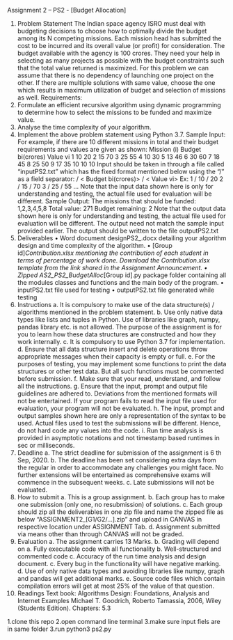 Assignment 2 – PS2 - [Budget Allocation]
1. Problem Statement
The Indian space agency ISRO must deal with budgeting decisions to choose how to
optimally divide the budget among its N competing missions. Each mission head has
submitted the cost to be incurred and its overall value (or profit) for consideration. The budget
available with the agency is 100 crores. They need your help in selecting as many projects
as possible with the budget constraints such that the total value returned is maximized.
For this problem we can assume that there is no dependency of launching one project on the
other. If there are multiple solutions with same value, choose the one which results in
maximum utilization of budget and selection of missions as well.
Requirements:
1. Formulate an efficient recursive algorithm using dynamic programming to determine
how to select the missions to be funded and maximize value.
2. Analyse the time complexity of your algorithm.
3. Implement the above problem statement using Python 3.7.
Sample Input:
For example, if there are 10 different missions in total and their budget requirements and
values are given as shown:
Mission (i) Budget bi(crores) Value vi
1 10 20
2 15 70
3 25 55
4 10 30
5 13 46
6 30 60
7 18 45
8 25 50
9 17 35
10 10 10
Input should be taken in through a file called “inputPS2.txt” which has the fixed format
mentioned below using the “/” as a field separator:
<Mission name i> / < Budget bi(crores)> / < Value vi>
Ex:
1 / 10 / 20
2 / 15 / 70
3 / 25 / 55
…
Note that the input data shown here is only for understanding and testing, the actual file used
for evaluation will be different.
Sample Output:
The missions that should be funded: 1,2,3,4,5,8
Total value: 271
Budget remaining: 2
Note that the output data shown here is only for understanding and testing, the actual file
used for evaluation will be different. The output need not match the sample input provided
earlier.
The output should be written to the file outputPS2.txt
2. Deliverables
• Word document designPS2_<group id>.docx detailing your algorithm design and time
complexity of the algorithm.
• [Group id]_Contribution.xlsx mentioning the contribution of each student in terms of
percentage of work done. Download the Contribution.xlsx template from the link shared in
the Assignment Announcement.
• Zipped AS2_PS2_BudgetAlloc_[Group id].py package folder containing all the
modules classes and functions and the main body of the program.
• inputPS2.txt file used for testing
• outputPS2.txt file generated while testing
3. Instructions
a. It is compulsory to make use of the data structure(s) / algorithms mentioned in the problem
statement.
b. Use only native data types like lists and tuples in Python. Use of libraries like graph, numpy,
pandas library etc. is not allowed. The purpose of the assignment is for you to learn how these
data structures are constructed and how they work internally.
c. It is compulsory to use Python 3.7 for implementation.
d. Ensure that all data structure insert and delete operations throw appropriate messages when
their capacity is empty or full.
e. For the purposes of testing, you may implement some functions to print the data structures or
other test data. But all such functions must be commented before submission.
f. Make sure that your read, understand, and follow all the instructions.
g. Ensure that the input, prompt and output file guidelines are adhered to. Deviations from the
mentioned formats will not be entertained. If your program fails to read the input file used for
evaluation, your program will not be evaluated.
h. The input, prompt and output samples shown here are only a representation of the syntax to
be used. Actual files used to test the submissions will be different. Hence, do not hard code
any values into the code.
i. Run time analysis is provided in asymptotic notations and not timestamp based runtimes in
sec or milliseconds.
4. Deadline
a. The strict deadline for submission of the assignment is 6
th Sep, 2020.
b. The deadline has been set considering extra days from the regular in order to accommodate
any challenges you might face. No further extensions will be entertained as comprehensive
exams will commence in the subsequent weeks.
c. Late submissions will not be evaluated.
5. How to submit
a. This is a group assignment.
b. Each group has to make one submission (only one, no resubmission) of solutions.
c. Each group should zip all the deliverables in one zip file and name the zipped file as below
“ASSIGNMENT2_[G1/G2/…].zip”
and upload in CANVAS in respective location under ASSIGNMENT Tab.
d. Assignment submitted via means other than through CANVAS will not be graded.
6. Evaluation
a. The assignment carries 13 Marks.
b. Grading will depend on
a. Fully executable code with all functionality
b. Well-structured and commented code
c. Accuracy of the run time analysis and design document.
c. Every bug in the functionality will have negative marking.
d. Use of only native data types and avoiding libraries like numpy, graph and pandas will get
additional marks.
e. Source code files which contain compilation errors will get at most 25% of the value of that
question.
7. Readings
Text book: Algorithms Design: Foundations, Analysis and Internet Examples Michael T.
Goodrich, Roberto Tamassia, 2006, Wiley (Students Edition). Chapters: 5.3


1.clone this repo
2.open command line terminal
3.make sure input fiels are in same folder
3.run python3 ps2.py
